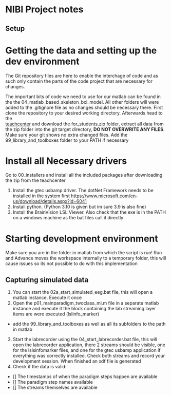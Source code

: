 # NIBI Project notes

## Setup
# Getting the data and setting up the dev environment
The Git repository files are here to enable the interchage of code and as such only contain the parts of the code project that are necessary for changes.

The important bits of code we need to use for our matlab can be found in the the 04_matlab_based_skeleton_bci_model. All other folders will were added to the
.gitignore file as no changes should be necessary there. First clone the repository to your desired working directory. Afterwards head to the  
[teachcenter](https://tc.tugraz.at/main/course/view.php?id=3208) and download the for_students.zip folder, extract all data from the zip folder into the git target
directory, **DO NOT OVERWRITE ANY FILES**. Make sure your git shows no extra changed files.
Add the 99_library_and_toolboxes folder to your PATH if necessary

# Install all Necessary drivers
Go to 00_installers and install all the included packages after downloading the zip from the teachcenter
1. Install the gtec usbamp driver. The dotNet Framework  needs to be installed in the system first https://www.microsoft.com/en-us/download/details.aspx?id=6041
2. Install python. (Python 3.10 is given but im sure 3.9 is also fine)
3. Install the BrainVision LSL Viewer. Also check that the exe is in the PATH on a windows machine as the bat files call it directly

# Starting development environment
Make sure you are in the folder in matlab from which the script is run!
Run and Advance moves the workspace internally to a temporary folder, this will cause issues so its not possible
to do with this implementation

## Capturing simulated data
1. You can start the 02a_start_simulated_eeg.bat file, this will open a matlab instance. Execute it once
2. Open the p01_mainparadigm_twoclass_mi.m file in a separate matlab instance and execute it the block containing
the lab streaming layer items are were executed (lslinfo_marker)
  - add the 99_library_and_toolboxes as well as all its subfolders to the path in matlab
3. Start the labrecorder using the 04_start_labrecorder.bat file, this will open the labrecorder application, there
2 streams should be visible, one for the lslsinfomarker files, and one for the gtec usbamp application if everything
was correctly installed. Check both streams and record your development session. When finished an xdf file is generated
4. Check if the data is valid:
  - [] The timestamps of when the paradigm steps happen are available
  - [] The paradigm step names available
  - [] The streams themselves are available